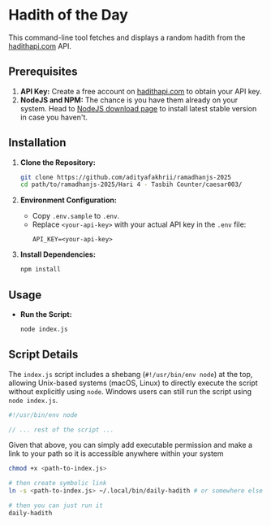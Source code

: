# Hadith of the Day

This command-line tool fetches and displays a random hadith from the [hadithapi.com](https://hadithapi.com) API.

## Prerequisites

1.  **API Key:** Create a free account on [hadithapi.com](https://hadithapi.com) to obtain your API key.
2.  **NodeJS and NPM:** The chance is you have them already on your system. Head to [NodeJS download page](https://nodejs.org/en/download) to install latest stable version in case you haven't.

## Installation

1.  **Clone the Repository:**

    ```bash
    git clone https://github.com/adityafakhrii/ramadhanjs-2025
    cd path/to/ramadhanjs-2025/Hari 4 - Tasbih Counter/caesar003/
    ```

2.  **Environment Configuration:**

    -   Copy `.env.sample` to `.env`.
    -   Replace `<your-api-key>` with your actual API key in the `.env` file:
        ```
        API_KEY=<your-api-key>
        ```

3.  **Install Dependencies:**
    ```bash
    npm install
    ```

## Usage

-   **Run the Script:**
    ```bash
    node index.js
    ```

## Script Details

The `index.js` script includes a shebang (`#!/usr/bin/env node`) at the top, allowing Unix-based systems (macOS, Linux) to directly execute the script without explicitly using `node`. Windows users can still run the script using `node index.js`.

```javascript
#!/usr/bin/env node

// ... rest of the script ...
```

Given that above, you can simply add executable permission and make a link to your path so it is accessible anywhere within your system

```bash
chmod +x <path-to-index.js>

# then create symbolic link
ln -s <path-to-index.js> ~/.local/bin/daily-hadith # or somewhere else as long as it's defined in your path

# then you can just run it
daily-hadith
```
